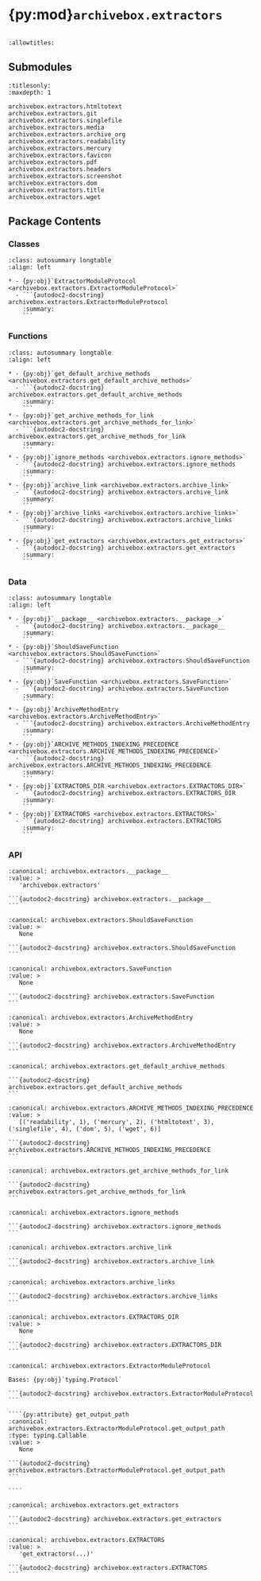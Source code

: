 # {py:mod}`archivebox.extractors`

```{py:module} archivebox.extractors
```

```{autodoc2-docstring} archivebox.extractors
:allowtitles:
```

## Submodules

```{toctree}
:titlesonly:
:maxdepth: 1

archivebox.extractors.htmltotext
archivebox.extractors.git
archivebox.extractors.singlefile
archivebox.extractors.media
archivebox.extractors.archive_org
archivebox.extractors.readability
archivebox.extractors.mercury
archivebox.extractors.favicon
archivebox.extractors.pdf
archivebox.extractors.headers
archivebox.extractors.screenshot
archivebox.extractors.dom
archivebox.extractors.title
archivebox.extractors.wget
```

## Package Contents

### Classes

````{list-table}
:class: autosummary longtable
:align: left

* - {py:obj}`ExtractorModuleProtocol <archivebox.extractors.ExtractorModuleProtocol>`
  - ```{autodoc2-docstring} archivebox.extractors.ExtractorModuleProtocol
    :summary:
    ```
````

### Functions

````{list-table}
:class: autosummary longtable
:align: left

* - {py:obj}`get_default_archive_methods <archivebox.extractors.get_default_archive_methods>`
  - ```{autodoc2-docstring} archivebox.extractors.get_default_archive_methods
    :summary:
    ```
* - {py:obj}`get_archive_methods_for_link <archivebox.extractors.get_archive_methods_for_link>`
  - ```{autodoc2-docstring} archivebox.extractors.get_archive_methods_for_link
    :summary:
    ```
* - {py:obj}`ignore_methods <archivebox.extractors.ignore_methods>`
  - ```{autodoc2-docstring} archivebox.extractors.ignore_methods
    :summary:
    ```
* - {py:obj}`archive_link <archivebox.extractors.archive_link>`
  - ```{autodoc2-docstring} archivebox.extractors.archive_link
    :summary:
    ```
* - {py:obj}`archive_links <archivebox.extractors.archive_links>`
  - ```{autodoc2-docstring} archivebox.extractors.archive_links
    :summary:
    ```
* - {py:obj}`get_extractors <archivebox.extractors.get_extractors>`
  - ```{autodoc2-docstring} archivebox.extractors.get_extractors
    :summary:
    ```
````

### Data

````{list-table}
:class: autosummary longtable
:align: left

* - {py:obj}`__package__ <archivebox.extractors.__package__>`
  - ```{autodoc2-docstring} archivebox.extractors.__package__
    :summary:
    ```
* - {py:obj}`ShouldSaveFunction <archivebox.extractors.ShouldSaveFunction>`
  - ```{autodoc2-docstring} archivebox.extractors.ShouldSaveFunction
    :summary:
    ```
* - {py:obj}`SaveFunction <archivebox.extractors.SaveFunction>`
  - ```{autodoc2-docstring} archivebox.extractors.SaveFunction
    :summary:
    ```
* - {py:obj}`ArchiveMethodEntry <archivebox.extractors.ArchiveMethodEntry>`
  - ```{autodoc2-docstring} archivebox.extractors.ArchiveMethodEntry
    :summary:
    ```
* - {py:obj}`ARCHIVE_METHODS_INDEXING_PRECEDENCE <archivebox.extractors.ARCHIVE_METHODS_INDEXING_PRECEDENCE>`
  - ```{autodoc2-docstring} archivebox.extractors.ARCHIVE_METHODS_INDEXING_PRECEDENCE
    :summary:
    ```
* - {py:obj}`EXTRACTORS_DIR <archivebox.extractors.EXTRACTORS_DIR>`
  - ```{autodoc2-docstring} archivebox.extractors.EXTRACTORS_DIR
    :summary:
    ```
* - {py:obj}`EXTRACTORS <archivebox.extractors.EXTRACTORS>`
  - ```{autodoc2-docstring} archivebox.extractors.EXTRACTORS
    :summary:
    ```
````

### API

````{py:data} __package__
:canonical: archivebox.extractors.__package__
:value: >
   'archivebox.extractors'

```{autodoc2-docstring} archivebox.extractors.__package__
```

````

````{py:data} ShouldSaveFunction
:canonical: archivebox.extractors.ShouldSaveFunction
:value: >
   None

```{autodoc2-docstring} archivebox.extractors.ShouldSaveFunction
```

````

````{py:data} SaveFunction
:canonical: archivebox.extractors.SaveFunction
:value: >
   None

```{autodoc2-docstring} archivebox.extractors.SaveFunction
```

````

````{py:data} ArchiveMethodEntry
:canonical: archivebox.extractors.ArchiveMethodEntry
:value: >
   None

```{autodoc2-docstring} archivebox.extractors.ArchiveMethodEntry
```

````

````{py:function} get_default_archive_methods() -> typing.List[archivebox.extractors.ArchiveMethodEntry]
:canonical: archivebox.extractors.get_default_archive_methods

```{autodoc2-docstring} archivebox.extractors.get_default_archive_methods
```
````

````{py:data} ARCHIVE_METHODS_INDEXING_PRECEDENCE
:canonical: archivebox.extractors.ARCHIVE_METHODS_INDEXING_PRECEDENCE
:value: >
   [('readability', 1), ('mercury', 2), ('htmltotext', 3), ('singlefile', 4), ('dom', 5), ('wget', 6)]

```{autodoc2-docstring} archivebox.extractors.ARCHIVE_METHODS_INDEXING_PRECEDENCE
```

````

````{py:function} get_archive_methods_for_link(link: archivebox.index.schema.Link) -> typing.Iterable[archivebox.extractors.ArchiveMethodEntry]
:canonical: archivebox.extractors.get_archive_methods_for_link

```{autodoc2-docstring} archivebox.extractors.get_archive_methods_for_link
```
````

````{py:function} ignore_methods(to_ignore: typing.List[str]) -> typing.Iterable[str]
:canonical: archivebox.extractors.ignore_methods

```{autodoc2-docstring} archivebox.extractors.ignore_methods
```
````

````{py:function} archive_link(link: archivebox.index.schema.Link, overwrite: bool = False, methods: typing.Optional[typing.Iterable[str]] = None, out_dir: typing.Optional[pathlib.Path] = None, created_by_id: int | None = None) -> archivebox.index.schema.Link
:canonical: archivebox.extractors.archive_link

```{autodoc2-docstring} archivebox.extractors.archive_link
```
````

````{py:function} archive_links(all_links: typing.Union[typing.Iterable[archivebox.index.schema.Link], django.db.models.QuerySet], overwrite: bool = False, methods: typing.Optional[typing.Iterable[str]] = None, out_dir: typing.Optional[pathlib.Path] = None, created_by_id: int | None = None) -> typing.List[archivebox.index.schema.Link]
:canonical: archivebox.extractors.archive_links

```{autodoc2-docstring} archivebox.extractors.archive_links
```
````

````{py:data} EXTRACTORS_DIR
:canonical: archivebox.extractors.EXTRACTORS_DIR
:value: >
   None

```{autodoc2-docstring} archivebox.extractors.EXTRACTORS_DIR
```

````

`````{py:class} ExtractorModuleProtocol
:canonical: archivebox.extractors.ExtractorModuleProtocol

Bases: {py:obj}`typing.Protocol`

```{autodoc2-docstring} archivebox.extractors.ExtractorModuleProtocol
```

````{py:attribute} get_output_path
:canonical: archivebox.extractors.ExtractorModuleProtocol.get_output_path
:type: typing.Callable
:value: >
   None

```{autodoc2-docstring} archivebox.extractors.ExtractorModuleProtocol.get_output_path
```

````

`````

````{py:function} get_extractors(dir: pathlib.Path = EXTRACTORS_DIR) -> typing.Dict[str, archivebox.extractors.ExtractorModuleProtocol]
:canonical: archivebox.extractors.get_extractors

```{autodoc2-docstring} archivebox.extractors.get_extractors
```
````

````{py:data} EXTRACTORS
:canonical: archivebox.extractors.EXTRACTORS
:value: >
   'get_extractors(...)'

```{autodoc2-docstring} archivebox.extractors.EXTRACTORS
```

````
